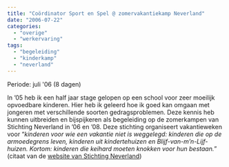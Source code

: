 ```yaml
---
title: "Coördinator Sport en Spel @ zomervakantiekamp Neverland"
date: "2006-07-22"
categories: 
  - "overige"
  - "werkervaring"
tags: 
  - "begeleiding"
  - "kinderkamp"
  - "neverland"
---
```


Periode: juli '06 (8 dagen)

In ’05 heb ik een half jaar stage gelopen op een school voor zeer moeilijk opvoedbare kinderen. Hier heb ik geleerd hoe ik goed kan omgaan met jongeren met verschillende soorten gedragsproblemen. Deze kennis heb kunnen uitbreiden en bijspijkeren als begeleiding op de zomerkampen van Stichting Neverland in ’06 en ’08. Deze stichting organiseert vakantieweken voor “_kinderen voor wie een vakantie niet is weggelegd: kinderen die op de armoedegrens leven, kinderen uit kindertehuizen en Blijf-van-m’n-Lijf-huizen. Kortom: kinderen die keihard moeten knokken voor hun bestaan._” (citaat van de [website van Stichting Neverland](http://www.stichtingneverland.nl/))
